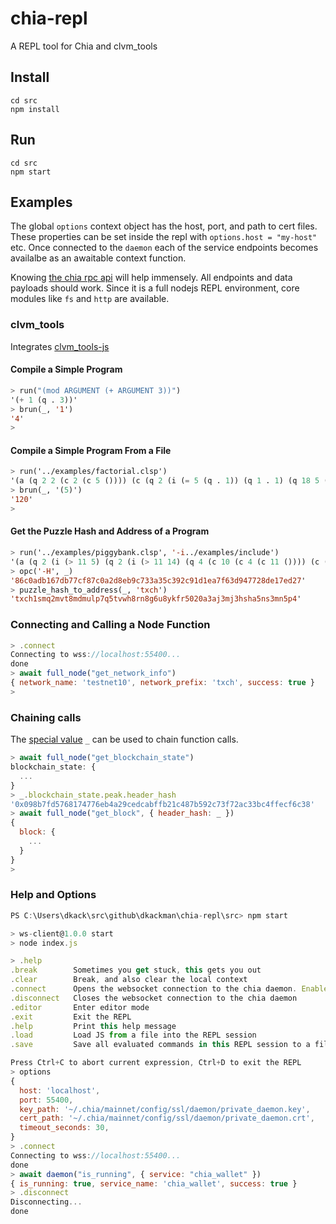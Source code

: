 # chia-repl

A REPL tool for Chia and clvm_tools

## Install

```shell
cd src
npm install
```

## Run

```shell
cd src
npm start
```

## Examples

The global `options` context object has the host, port, and path to cert files. These properties can be set inside the repl with `options.host = "my-host"` etc.
Once connected to the `daemon` each of the service endpoints becomes availalbe as an awaitable context function.

Knowing [the chia rpc api](https://dkackman.github.io/chia-api/) will help immensely. All endpoints and data payloads should work. Since it is a full nodejs REPL environment, core modules like `fs` and `http` are available.

### clvm_tools

Integrates [clvm_tools-js](https://github.com/Chia-Mine/clvm_tools-js)

#### Compile a Simple Program

```lisp
> run("(mod ARGUMENT (+ ARGUMENT 3))")
'(+ 1 (q . 3))'
> brun(_, '1')
'4'
>
```

#### Compile a Simple Program From a File

```lisp
> run('../examples/factorial.clsp')
'(a (q 2 2 (c 2 (c 5 ()))) (c (q 2 (i (= 5 (q . 1)) (q 1 . 1) (q 18 5 (a 2 (c 2 (c (- 5 (q . 1)) ()))))) 1) 1))'
> brun(_, '(5)')
'120'
>
```

#### Get the Puzzle Hash and Address of a Program

```lisp
> run('../examples/piggybank.clsp', '-i../examples/include')
'(a (q 2 (i (> 11 5) (q 2 (i (> 11 14) (q 4 (c 10 (c 4 (c 11 ()))) (c (c 10 (c 23 (q ()))) ())) (q 4 (c 10 (c 23 (c 11 ()))) ())) 1) (q 8)) 1) (c (q 0xcafef00d 51 . 500) 1))'
> opc('-H', _)
'86c0adb167db77cf87c0a2d8eb9c733a35c392c91d1ea7f63d947728de17ed27'
> puzzle_hash_to_address(_, 'txch')
'txch1smq2mvt8mdmulp7q5tvwh8rn8g6u8ykfr5020a3aj3mj3hsha5ns3mn5p4'
```

### Connecting and Calling a Node Function

```javascript
> .connect
Connecting to wss://localhost:55400...
done
> await full_node("get_network_info")
{ network_name: 'testnet10', network_prefix: 'txch', success: true }
>
```

### Chaining calls

The [special value](https://nodejs.org/api/repl.html#assignment-of-the-_-underscore-variable) `_` can be used to chain function calls.

```javascript
> await full_node("get_blockchain_state")
blockchain_state: {
  ...
}
> _.blockchain_state.peak.header_hash
'0x098b7fd5768174776eb4a29cedcabffb21c487b592c73f72ac33bc4ffecf6c38'
> await full_node("get_block", { header_hash: _ })
{
  block: {
    ...
  }
}
>
```

### Help and Options

```javascript
PS C:\Users\dkack\src\github\dkackman\chia-repl\src> npm start

> ws-client@1.0.0 start
> node index.js

> .help
.break        Sometimes you get stuck, this gets you out
.clear        Break, and also clear the local context
.connect      Opens the websocket connection to the chia daemon. Enables these awaitable functions: crawler, daemon, farmer, full_node, harvester, wallet
.disconnect   Closes the websocket connection to the chia daemon
.editor       Enter editor mode
.exit         Exit the REPL
.help         Print this help message
.load         Load JS from a file into the REPL session
.save         Save all evaluated commands in this REPL session to a file

Press Ctrl+C to abort current expression, Ctrl+D to exit the REPL
> options
{
  host: 'localhost',
  port: 55400,
  key_path: '~/.chia/mainnet/config/ssl/daemon/private_daemon.key',
  cert_path: '~/.chia/mainnet/config/ssl/daemon/private_daemon.crt',
  timeout_seconds: 30,
}
> .connect
Connecting to wss://localhost:55400...
done
> await daemon("is_running", { service: "chia_wallet" })
{ is_running: true, service_name: 'chia_wallet', success: true }
> .disconnect
Disconnecting...
done
```
